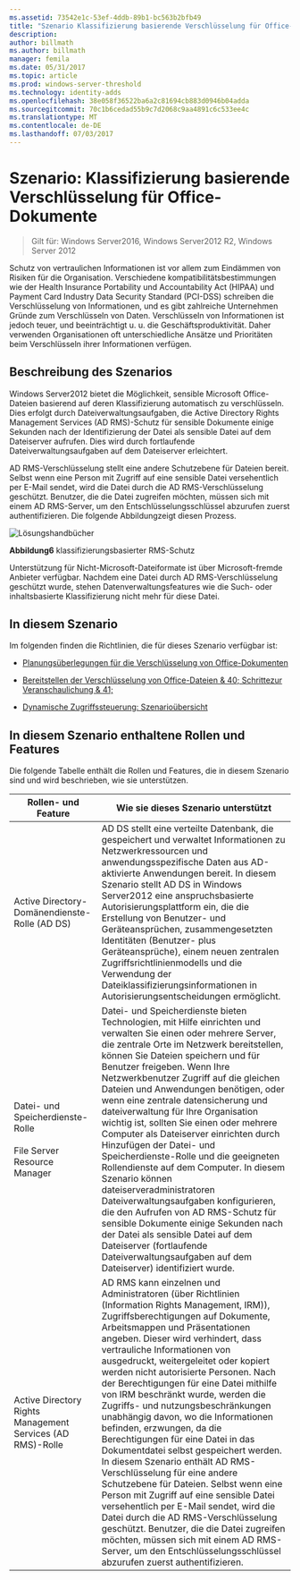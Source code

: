 ```yaml
---
ms.assetid: 73542e1c-53ef-4ddb-89b1-bc563b2bfb49
title: "Szenario Klassifizierung basierende Verschlüsselung für Office-Dokumente"
description: 
author: billmath
ms.author: billmath
manager: femila
ms.date: 05/31/2017
ms.topic: article
ms.prod: windows-server-threshold
ms.technology: identity-adds
ms.openlocfilehash: 38e058f36522ba6a2c81694cb883d0946b04adda
ms.sourcegitcommit: 70c1b6cedad55b9c7d2068c9aa4891c6c533ee4c
ms.translationtype: MT
ms.contentlocale: de-DE
ms.lasthandoff: 07/03/2017
---
```

# <a name="scenario-classification-based-encryption-for-office-documents"></a>Szenario: Klassifizierung basierende Verschlüsselung für Office-Dokumente

>Gilt für: Windows Server2016, Windows Server2012 R2, Windows Server 2012

Schutz von vertraulichen Informationen ist vor allem zum Eindämmen von Risiken für die Organisation. Verschiedene kompatibilitätsbestimmungen wie der Health Insurance Portability und Accountability Act (HIPAA) und Payment Card Industry Data Security Standard (PCI-DSS) schreiben die Verschlüsselung von Informationen, und es gibt zahlreiche Unternehmen Gründe zum Verschlüsseln von Daten. Verschlüsseln von Informationen ist jedoch teuer, und beeinträchtigt u. u. die Geschäftsproduktivität. Daher verwenden Organisationen oft unterschiedliche Ansätze und Prioritäten beim Verschlüsseln ihrer Informationen verfügen.  
  
## <a name="BKMK_OVER"></a>Beschreibung des Szenarios  
 Windows Server2012 bietet die Möglichkeit, sensible Microsoft Office-Dateien basierend auf deren Klassifizierung automatisch zu verschlüsseln. Dies erfolgt durch Dateiverwaltungsaufgaben, die Active Directory Rights Management Services (AD RMS)-Schutz für sensible Dokumente einige Sekunden nach der Identifizierung der Datei als sensible Datei auf dem Dateiserver aufrufen. Dies wird durch fortlaufende Dateiverwaltungsaufgaben auf dem Dateiserver erleichtert.  
  
AD RMS-Verschlüsselung stellt eine andere Schutzebene für Dateien bereit. Selbst wenn eine Person mit Zugriff auf eine sensible Datei versehentlich per E-Mail sendet, wird die Datei durch die AD RMS-Verschlüsselung geschützt. Benutzer, die die Datei zugreifen möchten, müssen sich mit einem AD RMS-Server, um den Entschlüsselungsschlüssel abzurufen zuerst authentifizieren. Die folgende Abbildungzeigt diesen Prozess.  
  
![Lösungshandbücher](media/Scenario--Classification-Based-Encryption-for-Office-Documents/DynamicAccessControl_RevGuide_6.JPG)  
  
**Abbildung6** klassifizierungsbasierter RMS-Schutz  
  
Unterstützung für Nicht-Microsoft-Dateiformate ist über Microsoft-fremde Anbieter verfügbar. Nachdem eine Datei durch AD RMS-Verschlüsselung geschützt wurde, stehen Datenverwaltungsfeatures wie die Such- oder inhaltsbasierte Klassifizierung nicht mehr für diese Datei.  
  
## <a name="in-this-scenario"></a>In diesem Szenario  
Im folgenden finden die Richtlinien, die für dieses Szenario verfügbar ist:  
  
-   [Planungsüberlegungen für die Verschlüsselung von Office-Dokumenten](assetId:///14714ba6-d6a2-45e4-aae5-d3318817e52a)  
  
-   [Bereitstellen der Verschlüsselung von Office-Dateien & 40; Schrittezur Veranschaulichung & 41;](Deploy-Encryption-of-Office-Files--Demonstration-Steps-.md)  
  
-   [Dynamische Zugriffssteuerung: Szenarioübersicht](Dynamic-Access-Control--Scenario-Overview.md)  
  
## <a name="BKMK_NEW"></a>In diesem Szenario enthaltene Rollen und Features  
Die folgende Tabelle enthält die Rollen und Features, die in diesem Szenario sind und wird beschrieben, wie sie unterstützen.  
  
|Rollen- und Feature|Wie sie dieses Szenario unterstützt|  
|-----------------|---------------------------------|  
|Active Directory-Domänendienste-Rolle (AD DS)|AD DS stellt eine verteilte Datenbank, die gespeichert und verwaltet Informationen zu Netzwerkressourcen und anwendungsspezifische Daten aus AD-aktivierte Anwendungen bereit. In diesem Szenario stellt AD DS in Windows Server2012 eine anspruchsbasierte Autorisierungsplattform ein, die die Erstellung von Benutzer- und Geräteansprüchen, zusammengesetzten Identitäten (Benutzer- plus Geräteansprüche), einem neuen zentralen Zugriffsrichtlinienmodells und die Verwendung der Dateiklassifizierungsinformationen in Autorisierungsentscheidungen ermöglicht.|  
|Datei- und Speicherdienste-Rolle<br /><br />File Server Resource Manager|Datei- und Speicherdienste bieten Technologien, mit Hilfe einrichten und verwalten Sie einen oder mehrere Server, die zentrale Orte im Netzwerk bereitstellen, können Sie Dateien speichern und für Benutzer freigeben. Wenn Ihre Netzwerkbenutzer Zugriff auf die gleichen Dateien und Anwendungen benötigen, oder wenn eine zentrale datensicherung und dateiverwaltung für Ihre Organisation wichtig ist, sollten Sie einen oder mehrere Computer als Dateiserver einrichten durch Hinzufügen der Datei- und Speicherdienste-Rolle und die geeigneten Rollendienste auf dem Computer. In diesem Szenario können dateiserveradministratoren Dateiverwaltungsaufgaben konfigurieren, die den Aufrufen von AD RMS-Schutz für sensible Dokumente einige Sekunden nach der Datei als sensible Datei auf dem Dateiserver (fortlaufende Dateiverwaltungsaufgaben auf dem Dateiserver) identifiziert wurde.|  
|Active Directory Rights Management Services (AD RMS)-Rolle|AD RMS kann einzelnen und Administratoren (über Richtlinien (Information Rights Management, IRM)), Zugriffsberechtigungen auf Dokumente, Arbeitsmappen und Präsentationen angeben. Dieser wird verhindert, dass vertrauliche Informationen von ausgedruckt, weitergeleitet oder kopiert werden nicht autorisierte Personen. Nach der Berechtigungen für eine Datei mithilfe von IRM beschränkt wurde, werden die Zugriffs- und nutzungsbeschränkungen unabhängig davon, wo die Informationen befinden, erzwungen, da die Berechtigungen für eine Datei in das Dokumentdatei selbst gespeichert werden. In diesem Szenario enthält AD RMS-Verschlüsselung für eine andere Schutzebene für Dateien. Selbst wenn eine Person mit Zugriff auf eine sensible Datei versehentlich per E-Mail sendet, wird die Datei durch die AD RMS-Verschlüsselung geschützt. Benutzer, die die Datei zugreifen möchten, müssen sich mit einem AD RMS-Server, um den Entschlüsselungsschlüssel abzurufen zuerst authentifizieren.|  
  


